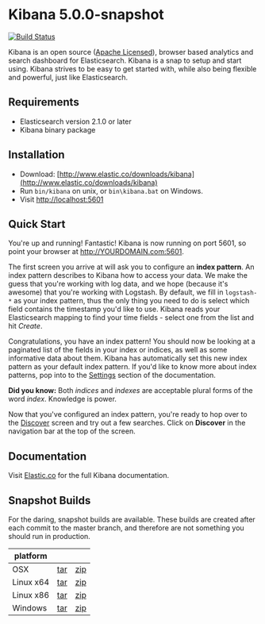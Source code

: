 # Kibana 5.0.0-snapshot

[![Build Status](https://travis-ci.org/elastic/kibana.svg?branch=master)](https://travis-ci.org/elastic/kibana?branch=master)

Kibana is an open source ([Apache Licensed](https://github.com/elastic/kibana/blob/master/LICENSE.md)), browser based analytics and search dashboard for Elasticsearch. Kibana is a snap to setup and start using. Kibana strives to be easy to get started with, while also being flexible and powerful, just like Elasticsearch.

## Requirements

- Elasticsearch version 2.1.0 or later
- Kibana binary package

## Installation

* Download: [http://www.elastic.co/downloads/kibana](http://www.elastic.co/downloads/kibana)
* Run `bin/kibana` on unix, or `bin\kibana.bat` on Windows.
* Visit [http://localhost:5601](http://localhost:5601)

## Quick Start

You're up and running! Fantastic! Kibana is now running on port 5601, so point your browser at http://YOURDOMAIN.com:5601.

The first screen you arrive at will ask you to configure an **index pattern**. An index pattern describes to Kibana how to access your data. We make the guess that you're working with log data, and we hope (because it's awesome) that you're working with Logstash. By default, we fill in `logstash-*` as your index pattern, thus the only thing you need to do is select which field contains the timestamp you'd like to use. Kibana reads your Elasticsearch mapping to find your time fields - select one from the list and hit *Create*.

Congratulations, you have an index pattern! You should now be looking at a paginated list of the fields in your index or indices, as well as some informative data about them. Kibana has automatically set this new index pattern as your default index pattern. If you'd like to know more about index patterns, pop into to the [Settings](#settings) section of the documentation.

**Did you know:** Both *indices* and *indexes* are acceptable plural forms of the word *index*. Knowledge is power.

Now that you've configured an index pattern, you're ready to hop over to the [Discover](#discover) screen and try out a few searches. Click on **Discover** in the navigation bar at the top of the screen.

## Documentation

Visit [Elastic.co](http://www.elastic.co/guide/en/kibana/current/index.html) for the full Kibana documentation.

## Snapshot Builds

For the daring, snapshot builds are available. These builds are created after each commit to the master branch, and therefore are not something you should run in production.

| platform |  |  |
| --- | --- | --- |
| OSX | [tar](http://download.elastic.co/kibana/kibana-snapshot/kibana-5.0.0-snapshot-darwin-x64.tar.gz) | [zip](http://download.elastic.co/kibana/kibana-snapshot/kibana-5.0.0-snapshot-darwin-x64.zip) |
| Linux x64 | [tar](http://download.elastic.co/kibana/kibana-snapshot/kibana-5.0.0-snapshot-linux-x64.tar.gz) | [zip](http://download.elastic.co/kibana/kibana-snapshot/kibana-5.0.0-snapshot-linux-x64.zip) |
| Linux x86 | [tar](http://download.elastic.co/kibana/kibana-snapshot/kibana-5.0.0-snapshot-linux-x86.tar.gz) | [zip](http://download.elastic.co/kibana/kibana-snapshot/kibana-5.0.0-snapshot-linux-x86.zip) |
| Windows | [tar](http://download.elastic.co/kibana/kibana-snapshot/kibana-5.0.0-snapshot-windows.tar.gz) | [zip](http://download.elastic.co/kibana/kibana-snapshot/kibana-5.0.0-snapshot-windows.zip) |
